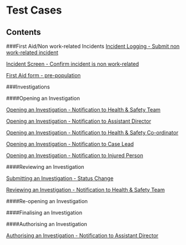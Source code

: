 # Test Cases
## Contents

###First Aid/Non work-related Incidents
[Incident Logging - Submit non work-related incident](https://github.com/infojam-james/test-cases/blob/master/First-Aid/first-aid-1.md)

[Incident Screen - Confirm incident is non work-related](https://github.com/infojam-james/test-cases/blob/master/First-Aid/first-aid-2.md)

[First Aid form - pre-population](https://github.com/infojam-james/test-cases/blob/master/First-Aid/first-aid-3.md)

###Investigations

####Opening an Investigation

[Opening an Investigation - Notification to Health & Safety Team](https://github.com/infojam-james/test-cases/blob/master/Investigations/Opening-an-Investigation/investigations-1.md)

[Opening an Investigation - Notification to Assistant Director](https://github.com/infojam-james/test-cases/blob/master/Investigations/Opening-an-Investigation/investigations-2.md)

[Opening an Investigation - Notification to Health & Safety Co-ordinator](https://github.com/infojam-james/test-cases/blob/master/Investigations/Opening-an-Investigation/investigations-4.md)

[Opening an Investigation - Notification to Case Lead](https://github.com/infojam-james/test-cases/blob/master/Investigations/Opening-an-Investigation/investigations-5.md)

[Opening an Investigation - Notification to Injured Person](https://github.com/infojam-james/test-cases/blob/master/Investigations/Opening-an-Investigation/investigations-6.md)

####Reviewing an Investigation

[Submitting an Investigation - Status Change](https://github.com/infojam-james/test-cases/blob/master/Investigations/Reviewing-an-Investigation/investigations-8.md)

[Reviewing an Investigation - Notification to Health & Safety Team](https://github.com/infojam-james/test-cases/blob/master/Investigations/Reviewing-an-Investigation/investigations-7.md)

####Re-opening an Investigation

####Finalising an Investigation

####Authorising an Investigation

[Authorising an Investigation - Notification to Assistant Director](https://github.com/infojam-james/test-cases/blob/master/Investigations/Authorising-an-Investigation/investigations-3.md)

